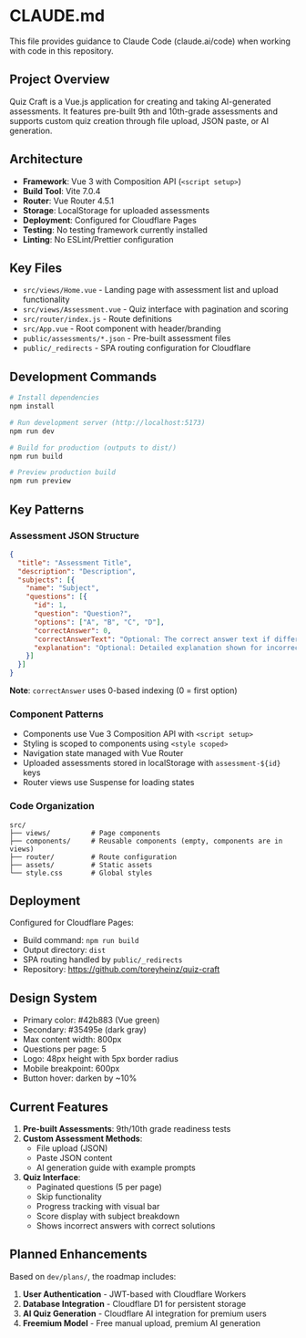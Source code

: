 # CLAUDE.md

This file provides guidance to Claude Code (claude.ai/code) when working with code in this repository.

## Project Overview

Quiz Craft is a Vue.js application for creating and taking AI-generated assessments. It features pre-built 9th and 10th-grade assessments and supports custom quiz creation through file upload, JSON paste, or AI generation.

## Architecture

- **Framework**: Vue 3 with Composition API (`<script setup>`)
- **Build Tool**: Vite 7.0.4
- **Router**: Vue Router 4.5.1
- **Storage**: LocalStorage for uploaded assessments
- **Deployment**: Configured for Cloudflare Pages
- **Testing**: No testing framework currently installed
- **Linting**: No ESLint/Prettier configuration

## Key Files

- `src/views/Home.vue` - Landing page with assessment list and upload functionality
- `src/views/Assessment.vue` - Quiz interface with pagination and scoring
- `src/router/index.js` - Route definitions
- `src/App.vue` - Root component with header/branding
- `public/assessments/*.json` - Pre-built assessment files
- `public/_redirects` - SPA routing configuration for Cloudflare

## Development Commands

```bash
# Install dependencies
npm install

# Run development server (http://localhost:5173)
npm run dev

# Build for production (outputs to dist/)
npm run build

# Preview production build
npm run preview
```

## Key Patterns

### Assessment JSON Structure
```json
{
  "title": "Assessment Title",
  "description": "Description",
  "subjects": [{
    "name": "Subject",
    "questions": [{
      "id": 1,
      "question": "Question?",
      "options": ["A", "B", "C", "D"],
      "correctAnswer": 0,
      "correctAnswerText": "Optional: The correct answer text if different from option",
      "explanation": "Optional: Detailed explanation shown for incorrect answers"
    }]
  }]
}
```
**Note**: `correctAnswer` uses 0-based indexing (0 = first option)

### Component Patterns
- Components use Vue 3 Composition API with `<script setup>`
- Styling is scoped to components using `<style scoped>`
- Navigation state managed with Vue Router
- Uploaded assessments stored in localStorage with `assessment-${id}` keys
- Router views use Suspense for loading states

### Code Organization
```
src/
├── views/          # Page components
├── components/     # Reusable components (empty, components are in views)
├── router/         # Route configuration
├── assets/         # Static assets
└── style.css       # Global styles
```

## Deployment

Configured for Cloudflare Pages:
- Build command: `npm run build`
- Output directory: `dist`
- SPA routing handled by `public/_redirects`
- Repository: https://github.com/toreyheinz/quiz-craft

## Design System

- Primary color: #42b883 (Vue green)
- Secondary: #35495e (dark gray)
- Max content width: 800px
- Questions per page: 5
- Logo: 48px height with 5px border radius
- Mobile breakpoint: 600px
- Button hover: darken by ~10%

## Current Features

1. **Pre-built Assessments**: 9th/10th grade readiness tests
2. **Custom Assessment Methods**:
   - File upload (JSON)
   - Paste JSON content
   - AI generation guide with example prompts
3. **Quiz Interface**:
   - Paginated questions (5 per page)
   - Skip functionality
   - Progress tracking with visual bar
   - Score display with subject breakdown
   - Shows incorrect answers with correct solutions

## Planned Enhancements

Based on `dev/plans/`, the roadmap includes:
1. **User Authentication** - JWT-based with Cloudflare Workers
2. **Database Integration** - Cloudflare D1 for persistent storage
3. **AI Quiz Generation** - Cloudflare AI integration for premium users
4. **Freemium Model** - Free manual upload, premium AI generation